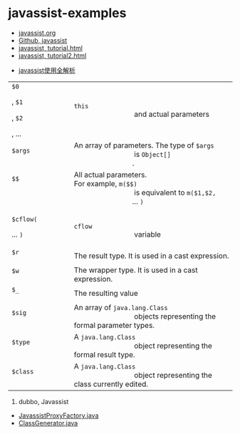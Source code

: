 # javassist-examples

+ [javassist.org](http://www.javassist.org/)
+ [Github, javassist](https://github.com/jboss-javassist/javassist)
+ [javassist, tutorial.html](http://www.javassist.org/tutorial/tutorial.html)
+ [javassist, tutorial2.html](http://www.javassist.org/tutorial/tutorial2.html)

- [javassist使用全解析](https://www.cnblogs.com/rickiyang/p/11336268.html)

<table border="0">
	<tbody>
		<tr>
			<td>
				<code>$0
				</code>, 
				<code>$1
				</code>, 
				<code>$2
				</code>, ... &nbsp; &nbsp;
			</td>
			<td>
				<code>this
				</code> and actual parameters
			</td>
		</tr>
		<tr>
			<td>
				<code>$args
				</code>
			</td>
			<td>An array of parameters.
				The type of 
				<code>$args
				</code> is 
				<code>Object[]
				</code>.
			</td>
		</tr>
		<tr>
			<td>
				<code>$$
				</code>
			</td>
			<td rowspan="2">All actual parameters.
				<br>
				For example, 
				<code>m($$)
				</code> is equivalent to
				<code>m($1,$2,
				</code>...
				<code>)
				</code>
			</td>
		</tr>
		<tr>
			<td>&nbsp;
			</td>
		</tr>
		<tr>
			<td>
				<code>$cflow(
				</code>...
				<code>)
				</code>
			</td>
			<td>
				<code>cflow
				</code> variable
			</td>
		</tr>
		<tr>
			<td>
				<code>$r
				</code>
			</td>
			<td>The result type.  It is used in a cast expression.
			</td>
		</tr>
		<tr>
			<td>
				<code>$w
				</code>
			</td>
			<td>The wrapper type.  It is used in a cast expression.
			</td>
		</tr>
		<tr>
			<td>
				<code>$_
				</code>
			</td>
			<td>The resulting value
			</td>
		</tr>
		<tr>
			<td>
				<code>$sig
				</code>
			</td>
			<td>An array of 
				<code>java.lang.Class
				</code> objects representing
				the formal parameter types.
			</td>
		</tr>
		<tr>
			<td>
				<code>$type
				</code>
			</td>
			<td>A 
				<code>java.lang.Class
				</code> object representing
				the formal result type.
			</td>
		</tr>
		<tr>
			<td>
				<code>$class
				</code>
			</td>
			<td>A 
				<code>java.lang.Class
				</code> object representing
				the class currently edited.
			</td>
		</tr>
	</tbody>
</table>

1. dubbo, Javassist
- [JavassistProxyFactory.java](https://github.com/apache/dubbo/blob/master/dubbo-rpc/dubbo-rpc-api/src/main/java/org/apache/dubbo/rpc/proxy/javassist/JavassistProxyFactory.java)
- [ClassGenerator.java](https://github.com/apache/dubbo/blob/master/dubbo-common/src/main/java/org/apache/dubbo/common/bytecode/ClassGenerator.java)
